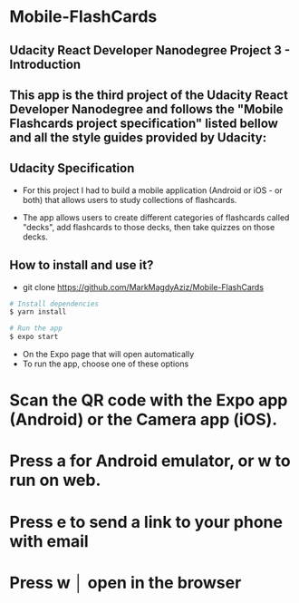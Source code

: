 # Mobile-FlashCards
## Udacity React Developer Nanodegree Project 3 - Introduction

## This app is the third project of the Udacity React Developer Nanodegree and follows the "Mobile Flashcards project specification" listed bellow and all the style guides provided by Udacity:

## Udacity Specification
- For this project I had to build a mobile application (Android or iOS - or both) that allows users to study collections of flashcards. 

- The app allows users to create different categories of flashcards called "decks", add flashcards to those decks, then take quizzes on those decks.

## How to install and use it?

- git clone https://github.com/MarkMagdyAziz/Mobile-FlashCards
```bash
# Install dependencies
$ yarn install

# Run the app
$ expo start
```  
- On the Expo page that will open automatically
- To run the app, choose one of these options
 # Scan the QR code  with the Expo app (Android) or the Camera app (iOS).       
 # Press a for Android emulator, or w to run on web.
 # Press e to send a link to your phone with email
 # Press w │ open in the browser


